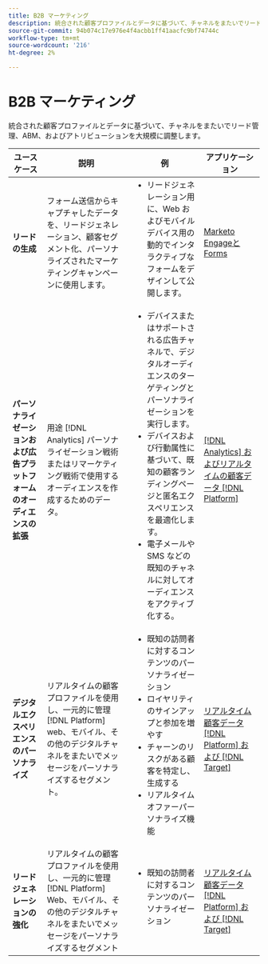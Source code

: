 ```yaml
---
title: B2B マーケティング
description: 統合された顧客プロファイルとデータに基づいて、チャネルをまたいでリード管理、ABM、およびアトリビューションを大規模に調整します。
source-git-commit: 94b074c17e976e4f4acbb1ff41aacfc9bf74744c
workflow-type: tm+mt
source-wordcount: '216'
ht-degree: 2%

---
```



# B2B マーケティング

統合された顧客プロファイルとデータに基づいて、チャネルをまたいでリード管理、ABM、およびアトリビューションを大規模に調整します。


<table>

<thead>
    <tr>
      <th>ユースケース</th>
      <th>説明</th>
      <th>例</th>
      <th>アプリケーション</th>
    </tr>
  </thead>

<tbody>
<tr>
  <td><strong>リードの生成</strong><br/></td>
  <td>フォーム送信からキャプチャしたデータを、リードジェネレーション、顧客セグメント化、パーソナライズされたマーケティングキャンペーンに使用します。
  </td>
  <td>
    <ul style="margin-top: 0;">
      <li>リードジェネレーション用に、Web およびモバイルデバイス用の動的でインタラクティブなフォームをデザインして公開します。</li>
    </ul>
  </td>
  <td><a href= "../integrations-between-applications/marketo/marketo-experience-manager.md"> Marketo EngageとForms</a></td>
</tr>


<tr>
  <td rowspan="1"><strong>パーソナライゼーションおよび広告プラットフォームのオーディエンスの拡張</strong><br/></td> 
  <td>用途 [!DNL Analytics] パーソナライゼーション戦術またはリマーケティング戦術で使用するオーディエンスを作成するためのデータ。</td>
  <td>
    <ul style="margin-top: 0;">
      <li>デバイスまたはサポートされる広告チャネルで、デジタルオーディエンスのターゲティングとパーソナライゼーションを実行します。</li>
      <li>デバイスおよび行動属性に基づいて、既知の顧客ランディングページと匿名エクスペリエンスを最適化します。</li>
      <li>電子メールや SMS などの既知のチャネルに対してオーディエンスをアクティブ化する。</li>
    </ul>    
  </td>
  <td><a href="../integrations-between-applications/analytics/analytics-rtcdp.md">[!DNL Analytics] およびリアルタイムの顧客データ [!DNL Platform]</a></td>
</tr>

<tr>
  <td><strong>デジタルエクスペリエンスのパーソナライズ</strong><br/></td>
  <td> リアルタイムの顧客プロファイルを使用し、一元的に管理 [!DNL Platform] web、モバイル、その他のデジタルチャネルをまたいでメッセージをパーソナライズするセグメント。
  </td>
  <td>
    <ul style="margin-top: 0;">
      <li>既知の訪問者に対するコンテンツのパーソナライゼーション</li>
      <li>ロイヤリティのサインアップと参加を増やす</li>
      <li>チャーンのリスクがある顧客を特定し、生成する</li>
      <li>リアルタイムオファーパーソナライズ機能</li>
    </ul>
  </td>
  <td><a href="../integrations-between-applications/rtcdp/rtcdp-target.md">リアルタイム顧客データ [!DNL Platform] および [!DNL Target]</a></td>
</tr>

<tr>
  <td><strong>リードジェネレーションの強化</strong><br/></td>
  <td>
    リアルタイムの顧客プロファイルを使用し、一元的に管理 [!DNL Platform] Web、モバイル、その他のデジタルチャネルをまたいでメッセージをパーソナライズするセグメント
  </td>
  <td>
    <ul style="margin-top: 0;">
      <li>既知の訪問者に対するコンテンツのパーソナライゼーション</li>
    </ul>
  </td>
  <td><a href="../integrations-between-applications/rtcdp/rtcdp-target.md">リアルタイム顧客データ [!DNL Platform] および [!DNL Target]</a></td>
</tr>
</tbody>
</table>
